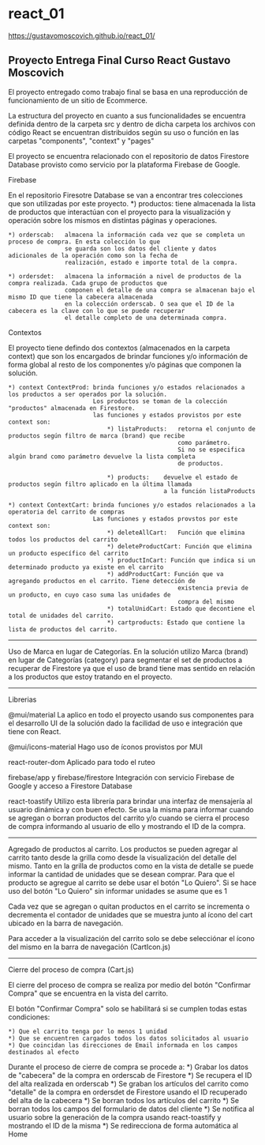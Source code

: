 # react_01
https://gustavomoscovich.github.io/react_01/

Proyecto Entrega Final 
Curso React 
Gustavo Moscovich
-----------------------------------------------------

El proyecto entregado como trabajo final se basa en una reproducción de funcionamiento de un 
sitio de Ecommerce. 

La estructura del proyecto en cuanto a sus funcionalidades se encuentra definida dentro de la
carpeta src y dentro de dicha carpeta los archivos con código React se encuentran distribuidos
según su uso o función en las carpetas "components", "context" y "pages"

El proyecto se encuentra relacionado con el repositorio de datos Firestore Database provisto como servicio
por la plataforma Firebase de Google.


Firebase

En el repositorio Firesotre Database se van a encontrar tres colecciones que son utilizadas por este proyecto.
    *) productos:   tiene almacenada la lista de productos que interactúan con el proyecto para la visualización
                    y operación sobre los mismos en distintas páginas y operaciones.
    
    *) orderscab:   almacena la información cada vez que se completa un proceso de compra. En esta colección lo que
                    se guarda son los datos del cliente y datos adicionales de la operación como son la fecha de
                    realización, estado e importe total de la compra.

    *) ordersdet:   almacena la información a nivel de productos de la compra realizada. Cada grupo de productos que
                    componen el detalle de una compra se almacenan bajo el mismo ID que tiene la cabecera almacenada 
                    en la colección orderscab. O sea que el ID de la cabecera es la clave con lo que se puede recuperar
                    el detalle completo de una determinada compra.


Contextos

El proyecto tiene defindo dos contextos (almacenados en la carpeta context) que son los encargados de brindar funciones y/o
información de forma global al resto de los componentes y/o páginas que componen la solución.

    *) context ContextProd: brinda funciones y/o estados relacionados a los productos a ser operados por la solución.
                            Los productos se toman de la colección "productos" almacenada en Firestore.
                            las funciones y estados provistos por este context son:
                                *) listaProducts:   retorna el conjunto de productos según filtro de marca (brand) que recibe
                                                    como parámetro.
                                                    Si no se especifica algún brand como parámetro devuelve la lista completa
                                                    de productos.

                                *) products:    devuelve el estado de productos según filtro aplicado en la última llamada
                                                a la función listaProducts

    *) context ContextCart: brinda funciones y/o estados relacionados a la operatoria del carrito de compras
                            Las funciones y estados provstos por este context son:
                                *) deleteAllCart:   Función que elimina todos los productos del carrito
                                *) deleteProductCart: Función que elimina un producto específico del carrito
                                *) productInCart: Función que indica si un determinado producto ya existe en el carrito
                                *) addProductCart: Función que va agregando productos en el carrito. Tiene detección de
                                                    existencia previa de un producto, en cuyo caso suma las unidades de
                                                    compra del mismo
                                *) totalUnidCart: Estado que decontiene el total de unidades del carrito.
                                *) cartproducts: Estado que contiene la lista de productos del carrito.

---------------
Uso de Marca en lugar de Categorías.
En la solución utilizo Marca (brand) en lugar de Categorías (category) para segmentar el set de productos a recuperar
de Firestore ya que el uso de brand tiene mas sentido en relación a los productos que estoy tratando en el proyecto.

---------------
Librerias

@mui/material
La aplico en todo el proyecto usando sus componentes para el desarrollo UI de la solución dado la facilidad de uso e integración
que tiene con React.

@mui/icons-material
Hago uso de íconos provistos por MUI

react-router-dom
Aplicado para todo el ruteo

firebase/app y firebase/firestore
Integración con servicio Firebase de Google y acceso a Firestore Database

react-toastify
Utilizo esta librería para brindar una interfaz de mensajería al usuario dinámica y con buen efecto.
Se usa la misma para informar cuando se agregan o borran productos del carrito y/o cuando se cierra el proceso
de compra informando al usuario de ello y mostrando el ID de la compra.

---------------

Agregado de productos al carrito.
Los productos se pueden agregar al carrito tanto desde la grilla como desde la visualización del detalle del mismo.
Tanto en la grilla de productos como en la vista de detalle se puede informar la cantidad de unidades que se desean comprar.
Para que el producto se agregue al carrito se debe usar el botón "Lo Quiero".
Si se hace uso del botón "Lo Quiero" sin informar unidades se asume que es 1

Cada vez que se agregan o quitan productos en el carrito se incrementa o decrementa el contador de unidades que se muestra
junto al ícono del cart ubicado en la barra de navegación.

Para acceder a la visualización del carrito solo se debe selecciónar el ícono del mismo en la barra de navegación (CartIcon.js)

---------------
Cierre del proceso de compra (Cart.js)

El cierre del proceso de compra se realiza por medio del botón "Confirmar Compra" que se encuentra en la vista del carrito.

El botón "Confirmar Compra" solo se habilitará si se cumplen todas estas condiciones:

    *) Que el carrito tenga por lo menos 1 unidad
    *) Que se encuentren cargados todos los datos solicitados al usuario
    *) Que coincidan las direcciones de Email informada en los campos destinados al efecto

Durante el proceso de cierre de compra se procede a:
    *) Grabar los datos de "cabecera" de la compra en orderscab de Firestore
    *) Se recupera el ID del alta realizada en orderscab
    *) Se graban los artículos del carrito como "detalle" de la compra en ordersdet de Firestore usando el ID recuperado del alta de la cabecera
    *) Se borran todos los artículos del carrito
    *) Se borran todos los campos del formulario de datos del cliente
    *) Se notifica al usuario sobre la generación de la compra usando react-toastify y mostrando el ID de la misma
    *) Se redirecciona de forma automática al Home

